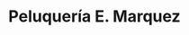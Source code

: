 ---
title: "Peluquería E. Marquez"
url: /la-linea-de-la-concepcion/peluqueria-e-marquez/
shop: peluquería
---